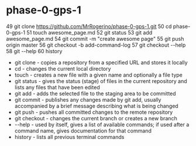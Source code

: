 # phase-0-gps-1

   49  git clone https://github.com/MrRogerino/phase-0-gps-1.git
   50  cd phase-0-gps-1
   51  touch awesome_page.md
   52  git status
   53  git add awesome_page.md
   54  git commit -m "create awesome page"
   55  git push origin master
   56  git checkout -b add-command-log
   57  git checkout --help
   58  git --help
   60  history


* git clone - copies a repository from a specified URL and stores it locally 
* cd - changes the current local directory
* touch - creates a new file with a given name and optionally a file type
* git status - gives the status (stage) of files in the current repository and lists any files that have been edited
* git add - adds the selected file to the staging area to be committed
* git commit - publishes any changes made by git add, usually accompanied by a brief message describing what is being changed 
* git push - pushes all committed changes to the remote repository 
* git checkout - changes the current branch or creates a new branch 
* --help - used by itself, gives a list of available commands; if used after a command name, gives documentation for that command
* history - lists all previous terminal commands

